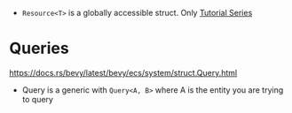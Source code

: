 - `Resource<T>` is a globally accessible struct. Only
[Tutorial Series](https://www.youtube.com/watch?v=xnGMw5j5Xdo&list=PLVnntJRoP85JHGX7rGDu6LaF3fmDDbqyd&index=3)
# Queries
https://docs.rs/bevy/latest/bevy/ecs/system/struct.Query.html
- Query is a generic with `Query<A, B>` where A is the entity you are trying to query